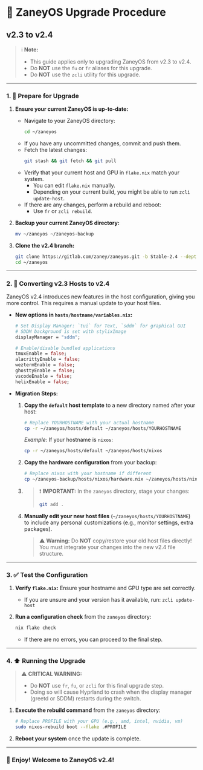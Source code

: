 # 🚀 ZaneyOS Upgrade Procedure

## v2.3 to v2.4

> ℹ️ **Note:**
>
> - This guide applies only to upgrading ZaneyOS from v2.3 to v2.4.
> - Do **NOT** use the `fu` or `fr` aliases for this upgrade.
> - Do **NOT** use the `zcli` utility for this upgrade.

---

### 1. 📝 Prepare for Upgrade

1.  **Ensure your current ZaneyOS is up-to-date:**
    -   Navigate to your ZaneyOS directory:
        ```bash
        cd ~/zaneyos
        ```
    -   If you have any uncommitted changes, commit and push them.
    -   Fetch the latest changes:
        ```bash
        git stash && git fetch && git pull
        ```
    -   Verify that your current host and GPU in `flake.nix` match your system.
        -   You can edit `flake.nix` manually.
        -   Depending on your current build, you might be able to run `zcli update-host`.
    -   If there are any changes, perform a rebuild and reboot:
        -   Use `fr` or `zcli rebuild`.

2.  **Backup your current ZaneyOS directory:**
    ```bash
    mv ~/zaneyos ~/zaneyos-backup
    ```

3.  **Clone the v2.4 branch:**
    ```bash
    git clone https://gitlab.com/zaney/zaneyos.git -b Stable-2.4 --depth=1
    cd ~/zaneyos
    ```

---

### 2. 🔄 Converting v2.3 Hosts to v2.4

ZaneyOS v2.4 introduces new features in the host configuration, giving you more control. This requires a manual update to your host files.

-   **New options in `hosts/hostname/variables.nix`:**

    ```nix
    # Set Display Manager: `tui` for Text, `sddm` for graphical GUI
    # SDDM background is set with stylixImage
    displayManager = "sddm";

    # Enable/disable bundled applications
    tmuxEnable = false;
    alacrittyEnable = false;
    weztermEnable = false;
    ghosttyEnable = false;
    vscodeEnable = false;
    helixEnable = false;
    ```

-   **Migration Steps:**

    1.  **Copy the `default` host template** to a new directory named after your host:
        ```bash
        # Replace YOURHOSTNAME with your actual hostname
        cp -r ~/zaneyos/hosts/default ~/zaneyos/hosts/YOURHOSTNAME
        ```
        *Example:* If your hostname is `nixos`:
        ```bash
        cp -r ~/zaneyos/hosts/default ~/zaneyos/hosts/nixos
        ```

    2.  **Copy the hardware configuration** from your backup:
        ```bash
        # Replace nixos with your hostname if different
        cp ~/zaneyos-backup/hosts/nixos/hardware.nix ~/zaneyos/hosts/nixos/hardware.nix
        ```

    3.  > ❗ **IMPORTANT:** In the `zaneyos` directory, stage your changes:
        >
        > ```bash
        > git add .
        > ```

    4.  **Manually edit your new host files** (`~/zaneyos/hosts/YOURHOSTNAME`) to include any personal customizations (e.g., monitor settings, extra packages).
        > ⚠️ **Warning:** Do **NOT** copy/restore your old host files directly! You must integrate your changes into the new v2.4 file structure.

---

### 3. ✅ Test the Configuration

1.  **Verify `flake.nix`:** Ensure your hostname and GPU type are set correctly.
    -   If you are unsure and your version has it available, run: `zcli update-host`

2.  **Run a configuration check** from the `zaneyos` directory:
    ```bash
    nix flake check
    ```
    -   If there are no errors, you can proceed to the final step.

---

### 4. ⬆️ Running the Upgrade

> ⚠️ **CRITICAL WARNING:**
>
> - Do **NOT** use `fr`, `fu`, or `zcli` for this final upgrade step.
> - Doing so will cause Hyprland to crash when the display manager (greetd or SDDM) restarts during the switch.

1.  **Execute the rebuild command** from the `zaneyos` directory:
    ```bash
    # Replace PROFILE with your GPU (e.g., amd, intel, nvidia, vm)
    sudo nixos-rebuild boot --flake .#PROFILE
    ```

2.  **Reboot your system** once the update is complete.

---

### 🎉 Enjoy! Welcome to ZaneyOS v2.4!

